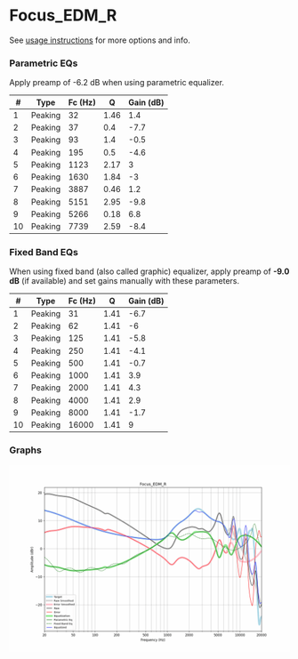 # Focus_EDM_R
See [usage instructions](https://github.com/jaakkopasanen/AutoEq#usage) for more options and info.

### Parametric EQs
Apply preamp of -6.2 dB when using parametric equalizer.

|   # | Type    |   Fc (Hz) |    Q |   Gain (dB) |
|-----|---------|-----------|------|-------------|
|   1 | Peaking |        32 | 1.46 |         1.4 |
|   2 | Peaking |        37 | 0.4  |        -7.7 |
|   3 | Peaking |        93 | 1.4  |        -0.5 |
|   4 | Peaking |       195 | 0.5  |        -4.6 |
|   5 | Peaking |      1123 | 2.17 |         3   |
|   6 | Peaking |      1630 | 1.84 |        -3   |
|   7 | Peaking |      3887 | 0.46 |         1.2 |
|   8 | Peaking |      5151 | 2.95 |        -9.8 |
|   9 | Peaking |      5266 | 0.18 |         6.8 |
|  10 | Peaking |      7739 | 2.59 |        -8.4 |

### Fixed Band EQs
When using fixed band (also called graphic) equalizer, apply preamp of **-9.0 dB** (if available) and set gains manually with these parameters.

|   # | Type    |   Fc (Hz) |    Q |   Gain (dB) |
|-----|---------|-----------|------|-------------|
|   1 | Peaking |        31 | 1.41 |        -6.7 |
|   2 | Peaking |        62 | 1.41 |        -6   |
|   3 | Peaking |       125 | 1.41 |        -5.8 |
|   4 | Peaking |       250 | 1.41 |        -4.1 |
|   5 | Peaking |       500 | 1.41 |        -0.7 |
|   6 | Peaking |      1000 | 1.41 |         3.9 |
|   7 | Peaking |      2000 | 1.41 |         4.3 |
|   8 | Peaking |      4000 | 1.41 |         2.9 |
|   9 | Peaking |      8000 | 1.41 |        -1.7 |
|  10 | Peaking |     16000 | 1.41 |         9   |

### Graphs
![](./Focus_EDM_R.png)
